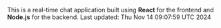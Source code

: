 This is a real-time chat application built using **React** for the frontend and **Node.js** for the backend.
Last updated: Thu Nov 14 09:07:59 UTC 2024
